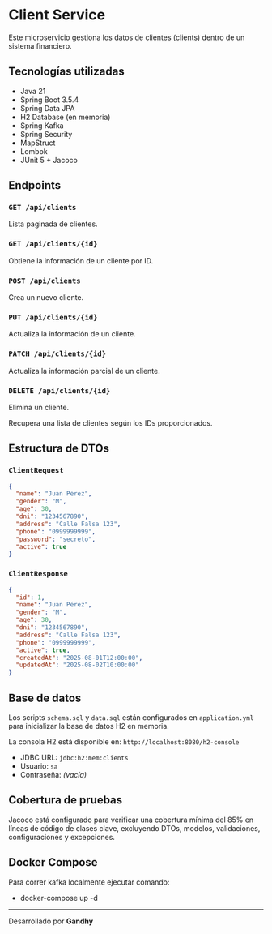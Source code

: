 # Client Service

Este microservicio gestiona los datos de clientes (clients) dentro de un sistema financiero.

## Tecnologías utilizadas

- Java 21
- Spring Boot 3.5.4
- Spring Data JPA
- H2 Database (en memoria)
- Spring Kafka
- Spring Security
- MapStruct
- Lombok
- JUnit 5 + Jacoco

## Endpoints

### `GET /api/clients`

Lista paginada de clientes.

### `GET /api/clients/{id}`

Obtiene la información de un cliente por ID.

### `POST /api/clients`

Crea un nuevo cliente.

### `PUT /api/clients/{id}`

Actualiza la información de un cliente.

### `PATCH /api/clients/{id}`

Actualiza la información parcial de un cliente.

### `DELETE /api/clients/{id}`

Elimina un cliente.


Recupera una lista de clientes según los IDs proporcionados.

## Estructura de DTOs

### `ClientRequest`

```json
{
  "name": "Juan Pérez",
  "gender": "M",
  "age": 30,
  "dni": "1234567890",
  "address": "Calle Falsa 123",
  "phone": "0999999999",
  "password": "secreto",
  "active": true
}
```

### `ClientResponse`

```json
{
  "id": 1,
  "name": "Juan Pérez",
  "gender": "M",
  "age": 30,
  "dni": "1234567890",
  "address": "Calle Falsa 123",
  "phone": "0999999999",
  "active": true,
  "createdAt": "2025-08-01T12:00:00",
  "updatedAt": "2025-08-02T10:00:00"
}
```

## Base de datos

Los scripts `schema.sql` y `data.sql` están configurados en `application.yml` para inicializar la base de datos H2 en
memoria.

La consola H2 está disponible en: `http://localhost:8080/h2-console`

- JDBC URL: `jdbc:h2:mem:clients`
- Usuario: `sa`
- Contraseña: *(vacía)*

## Cobertura de pruebas

Jacoco está configurado para verificar una cobertura mínima del 85% en líneas de código de clases clave, excluyendo
DTOs, modelos, validaciones, configuraciones y excepciones.

## Docker Compose

Para correr kafka localmente ejecutar comando:

- docker-compose up -d

---

Desarrollado por **Gandhy**